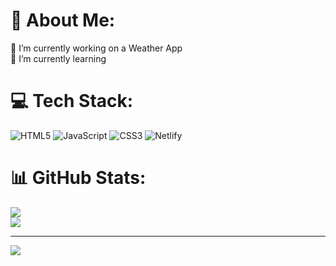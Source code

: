 # 💫 About Me:
🔭 I’m currently working on a Weather App<br>🌱 I’m currently learning<br>


# 💻 Tech Stack:
![HTML5](https://img.shields.io/badge/html5-%23E34F26.svg?style=for-the-badge&logo=html5&logoColor=white) ![JavaScript](https://img.shields.io/badge/javascript-%23323330.svg?style=for-the-badge&logo=javascript&logoColor=%23F7DF1E) ![CSS3](https://img.shields.io/badge/css3-%231572B6.svg?style=for-the-badge&logo=css3&logoColor=white) ![Netlify](https://img.shields.io/badge/netlify-%23000000.svg?style=for-the-badge&logo=netlify&logoColor=#00C7B7)
# 📊 GitHub Stats:
![](https://github-readme-stats.vercel.app/api?username=Envixito&theme=tokyonight&hide_border=true&include_all_commits=false&count_private=false)<br/>
![](https://github-readme-streak-stats.herokuapp.com/?user=Envixito&theme=tokyonight&hide_border=true)<br/>


---
[![](https://visitcount.itsvg.in/api?id=Envixito&icon=8&color=1)](https://visitcount.itsvg.in)

<!-- Proudly created with GPRM ( https://gprm.itsvg.in ) -->

